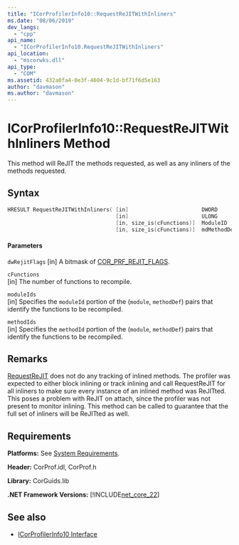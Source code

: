 ```yaml
---
title: "ICorProfilerInfo10::RequestReJITWithInliners"
ms.date: "08/06/2019"
dev_langs: 
  - "cpp"
api_name: 
  - "ICorProfilerInfo10.RequestReJITWithInliners"
api_location: 
  - "mscorwks.dll"
api_type: 
  - "COM"
ms.assetid: 432a0fa4-0e3f-4604-9c1d-bf71f6d5e163
author: "davmason"
ms.author: "davmason"
---
```

# ICorProfilerInfo10::RequestReJITWithInliners Method
  
  This method will ReJIT the methods requested, as well as any inliners of the methods requested.   
  
## Syntax  
  
```cpp
HRESULT RequestReJITWithInliners( [in]                       DWORD       dwRejitFlags,
                                  [in]                       ULONG       cFunctions,
                                  [in, size_is(cFunctions)]  ModuleID    moduleIds[],
                                  [in, size_is(cFunctions)]  mdMethodDef methodIds[]);
```  
  
#### Parameters  
 
 `dwRejitFlags`
 [in] A bitmask of [COR_PRF_REJIT_FLAGS](../../../../docs/framework/unmanaged-api/profiling/cor-prf-rejit-flags-enumeration.md).
 
 `cFunctions`  
 [in] The number of functions to recompile.  
  
 `moduleIds`  
 [in] Specifies the `moduleId` portion of the (`module`, `methodDef`) pairs that identify the functions to be recompiled.  
  
 `methodIds`  
 [in] Specifies the `methodId` portion of the (`module`, `methodDef`) pairs that identify the functions to be recompiled.  

## Remarks  
  [RequestReJIT](../../../../docs/framework/unmanaged-api/profiling/icorprofilerinfo4-requestrejit-method.md) does not do any tracking of inlined methods. The profiler was expected to either block inlining or track inlining and call RequestReJIT for all inliners to make sure every instance of an inlined method was ReJITted. This poses a problem with ReJIT on attach, since the profiler was not present to monitor inlining. This method can be called to guarantee that the full set of inliners will be ReJITted as well.  

## Requirements  
 **Platforms:** See [System Requirements](../../../../docs/framework/get-started/system-requirements.md).  
  
 **Header:** CorProf.idl, CorProf.h  
  
 **Library:** CorGuids.lib  
  
 **.NET Framework Versions:** [!INCLUDE[net_core_22](../../../../includes/net-core-30.md)]
  
## See also
- [ICorProfilerInfo10 Interface](../../../../docs/framework/unmanaged-api/profiling/icorprofilerinfo10-interface.md)

